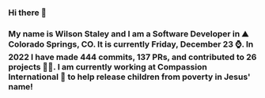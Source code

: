 ### Hi there 👋

### My name is Wilson Staley and I am a Software Developer in ⛰ Colorado Springs, CO.  It is currently Friday, December 23 ⌚. In 2022 I have made 444 commits, 137 PRs, and contributed to 26 projects 👨‍💻. I am currently working at Compassion International 🏢 to help release children from poverty in Jesus' name!